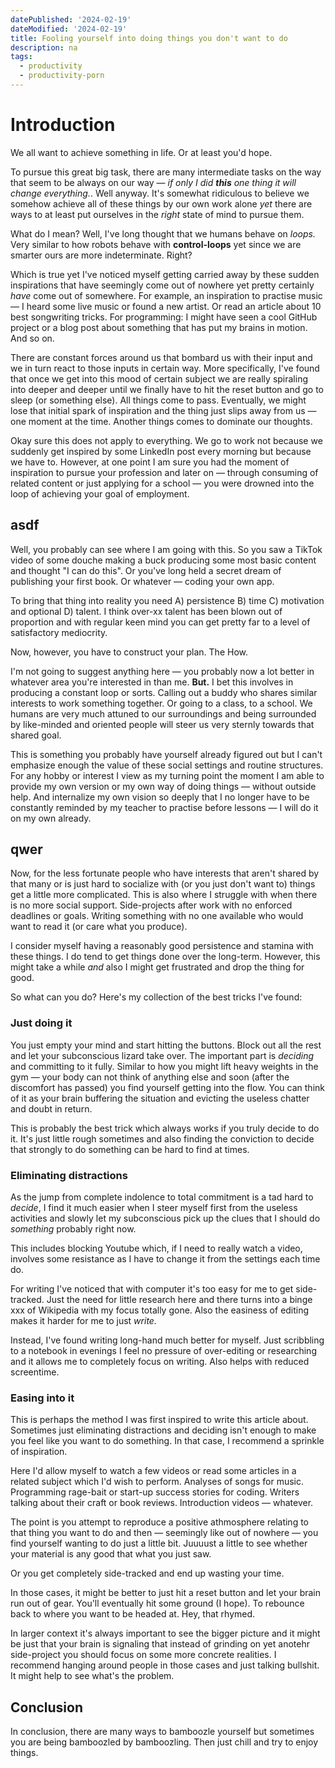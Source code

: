 ```yaml
---
datePublished: '2024-02-19'
dateModified: '2024-02-19'
title: Fooling yourself into doing things you don't want to do
description: na
tags:
  - productivity
  - productivity-porn
---
```


# Introduction

We all want to achieve something in life. Or at least you'd hope.

To pursue this great big task, there are many intermediate tasks on the way that seem to be always on our way — _if only I did **this** one thing it will change everything._. Well anyway. It's somewhat ridiculous to believe we somehow achieve all of these things by our own work alone _yet_ there are ways to at least put ourselves in the _right_ state of mind to pursue them.

What do I mean? Well, I've long thought that we humans behave on _loops._ Very similar to how robots behave with **control-loops** yet since we are smarter ours are more indeterminate. Right?

Which is true yet I've noticed myself getting carried away by these sudden inspirations that have seemingly come out of nowhere yet pretty certainly _have_ come out of somewhere. For example, an inspiration to practise music — I heard some live music or found a new artist. Or read an article about 10 best songwriting tricks. For programming: I might have seen a cool GitHub project or a blog post about something that has put my brains in motion. And so on.

There are constant forces around us that bombard us with their input and we in turn react to those inputs in certain way. More specifically, I've found that once we get into this mood of certain subject we are really spiraling into deeper and deeper until we finally have to hit the reset button and go to sleep (or something else). All things come to pass. Eventually, we might lose that initial spark of inspiration and the thing just slips away from us — one moment at the time. Another things comes to dominate our thoughts.

Okay sure this does not apply to everything. We go to work not because we suddenly get inspired by some LinkedIn post every morning but because we have to. However, at one point I am sure you had the moment of inspiration to pursue your profession and later on — through consuming of related content or just applying for a school — you were drowned into the loop of achieving your goal of employment.

## asdf

Well, you probably can see where I am going with this. So you saw a TikTok video of some douche making a buck producing some most basic content and thought "I can do this". Or you've long held a secret dream of publishing your first book. Or whatever — coding your own app.

To bring that thing into reality you need A) persistence B) time C) motivation and optional D) talent. I think over-xx talent has been blown out of proportion and with regular keen mind you can get pretty far to a level of satisfactory mediocrity.

Now, however, you have to construct your plan. The How.

I'm not going to suggest anything here — you probably now a lot better in whatever area you're interested in than me. **But.** I bet this involves in producing a constant loop or sorts. Calling out a buddy who shares similar interests to work something together. Or going to a class, to a school. We humans are very much attuned to our surroundings and being surrounded by like-minded and oriented people will steer us very sternly towards that shared goal.

This is something you probably have yourself already figured out but I can't emphasize enough the value of these social settings and routine structures. For any hobby or interest I view as my turning point the moment I am able to provide my own version or my own way of doing things — without outside help. And internalize my own vision so deeply that I no longer have to be constantly reminded by my teacher to practise before lessons — I will do it on my own already.

## qwer

Now, for the less fortunate people who have interests that aren't shared by that many or is just hard to socialize with (or you just don't want to) things get a little more complicated. This is also where I struggle with when there is no more social support. Side-projects after work with no enforced deadlines or goals. Writing something with no one available who would want to read it (or care what you produce).

I consider myself having a reasonably good persistence and stamina with these things. I do tend to get things done over the long-term. However, this might take a while _and_ also I might get frustrated and drop the thing for good.

So what can you do? Here's my collection of the best tricks I've found:

### Just doing it

You just empty your mind and start hitting the buttons. Block out all the rest and let your subconscious lizard take over. The important part is _deciding_ and committing to it fully. Similar to how you might lift heavy weights in the gym — your body can not think of anything else and soon (after the discomfort has passed) you find yourself getting into the flow. You can think of it as your brain buffering the situation and evicting the useless chatter and doubt in return.

This is probably the best trick which always works if you truly decide to do it. It's just little rough sometimes and also finding the conviction to decide that strongly to do something can be hard to find at times.

### Eliminating distractions

As the jump from complete indolence to total commitment is a tad hard to _decide_, I find it much easier when I steer myself first from the useless activities and slowly let my subconscious pick up the clues that I should do _something_ probably right now.

This includes blocking Youtube which, if I need to really watch a video, involves some resistance as I have to change it from the settings each time do.

For writing I've noticed that with computer it's too easy for me to get side-tracked. Just the need for little research here and there turns into a binge xxx of Wikipedia with my focus totally gone. Also the easiness of editing makes it harder for me to just _write._

Instead, I've found writing long-hand much better for myself. Just scribbling to a notebook in evenings I feel no pressure of over-editing or researching and it allows me to completely focus on writing. Also helps with reduced screentime.

### Easing into it

This is perhaps the method I was first inspired to write this article about. Sometimes just eliminating distractions and deciding isn't enough to make you feel like you want to do something. In that case, I recommend a sprinkle of inspiration.

Here I'd allow myself to watch a few videos or read some articles in a related subject which I'd wish to perform. Analyses of songs for music. Programming rage-bait or start-up success stories for coding. Writers talking about their craft or book reviews. Introduction videos — whatever.

The point is you attempt to reproduce a positive athmosphere relating to that thing you want to do and then — seemingly like out of nowhere — you find yourself wanting to do just a little bit. Juuuust a little to see whether your material is any good that what you just saw.

Or you get completely side-tracked and end up wasting your time.

In those cases, it might be better to just hit a reset button and let your brain run out of gear. You'll eventually hit some ground (I hope). To rebounce back to where you want to be headed at. Hey, that rhymed.

In larger context it's always important to see the bigger picture and it might be just that your brain is signaling that instead of grinding on yet anotehr side-project you should focus on some more concrete realities. I recommend hanging around people in those cases and just talking bullshit. It might help to see what's the problem.

## Conclusion

In conclusion, there are many ways to bamboozle yourself but sometimes you are being bamboozled by bamboozling. Then just chill and try to enjoy things.

